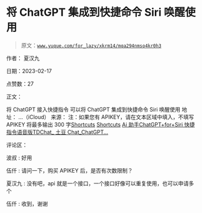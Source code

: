 # 将 ChatGPT 集成到快捷命令 Siri 唤醒使用

> 原文：[`www.yuque.com/for_lazy/xkrm14/mqa294nmso4kr0h3`](https://www.yuque.com/for_lazy/xkrm14/mqa294nmso4kr0h3)

作者： 夏汉九

日期：2023-02-17

点赞数：27

正文：

将 ChatGPT 接入快捷指令 可以将 ChatGPT 集成到快捷命令 Siri 唤醒使用 地址： …（iCloud） 来源： 注：如果您有 APIKEY，请在文本区域中填入，不填写 APIKEY 将最多输出 300 字[Shortcuts](https://tdchat.com/up) [Shortcuts](https://icloud.com/shortcuts/69407bdc8ba1483986d53f2474ec2aed) [Ai 助手ChatGPT+for+Siri 快捷指令语音版TDChat_ 土豆 Chat_ChatGPT...](https://tdchat.com/Siri.html)

评论区：

波叔 : 好用

伍仟 : 请问一下，购买 APIKEY 后，是否有次数限制？

夏汉九 : 没有吧，api 就是一个接口，一个接口好像可以重复使用，也可以申请多个

伍仟 : 收到，谢谢



